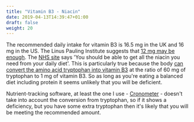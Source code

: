 ```yaml
---
title: "Vitamin B3 - Niacin"
date: 2019-04-13T14:39:47+01:00
draft: false
weight: 20
---
```


The recommended daily intake for vitamin B3 is 16.5 mg in the UK and 16 mg in the US. The Linus Pauling Institute suggests that [12 mg may be enough](https://lpi.oregonstate.edu/mic/vitamins/niacin#daily-recommended-intakes). The [NHS site](https://www.nhs.uk/conditions/vitamins-and-minerals/vitamin-b/) says 'You should be able to get all the niacin you need from your daily diet'. This is particularly true because the body [can convert the amino acid tryptophan into vitamin B3](https://ods.od.nih.gov/factsheets/Niacin-HealthProfessional/) at the ratio of 60 mg of tryptophan to 1 mg of vitamin B3. So as long as you're eating a balanced diet including protein it seems unlikely that you will be deficient.

Nutrient-tracking software, at least the one I use - [Cronometer](https://cronometer.com) - doesn't take into account the conversion from tryptophan, so if it shows a deficiency, but you have some extra tryptophan then it's likely that you will be meeting the recommended amount.
